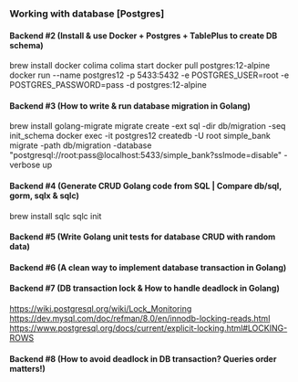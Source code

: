 ### Working with database [Postgres]
#### Backend #2 (Install & use Docker + Postgres + TablePlus to create DB schema)
brew install docker colima
colima start
docker pull postgres:12-alpine
docker run --name postgres12 -p 5433:5432 -e POSTGRES_USER=root -e POSTGRES_PASSWORD=pass -d postgres:12-alpine

#### Backend #3 (How to write & run database migration in Golang)
brew install golang-migrate
migrate create -ext sql -dir db/migration -seq init_schema
docker exec -it postgres12 createdb -U root simple_bank
migrate -path db/migration -database "postgresql://root:pass@localhost:5433/simple_bank?sslmode=disable" -verbose up

#### Backend #4 (Generate CRUD Golang code from SQL | Compare db/sql, gorm, sqlx & sqlc)
brew install sqlc
sqlc init

#### Backend #5 (Write Golang unit tests for database CRUD with random data)
#### Backend #6 (A clean way to implement database transaction in Golang)

#### Backend #7 (DB transaction lock & How to handle deadlock in Golang)
https://wiki.postgresql.org/wiki/Lock_Monitoring
https://dev.mysql.com/doc/refman/8.0/en/innodb-locking-reads.html
https://www.postgresql.org/docs/current/explicit-locking.html#LOCKING-ROWS

#### Backend #8 (How to avoid deadlock in DB transaction? Queries order matters!)